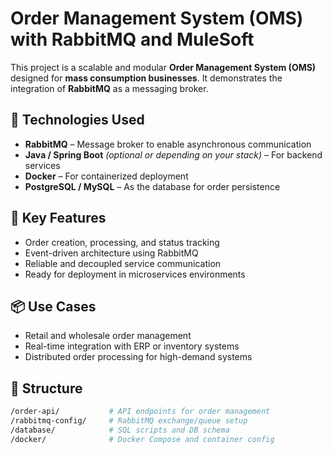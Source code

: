 # Order Management System (OMS) with RabbitMQ and MuleSoft

This project is a scalable and modular **Order Management System (OMS)** designed for **mass consumption businesses**. It demonstrates the integration of **RabbitMQ** as a messaging broker.

## 🔧 Technologies Used

- **RabbitMQ** – Message broker to enable asynchronous communication
- **Java / Spring Boot** *(optional or depending on your stack)* – For backend services
- **Docker** – For containerized deployment
- **PostgreSQL / MySQL** – As the database for order persistence

## 🚀 Key Features

- Order creation, processing, and status tracking
- Event-driven architecture using RabbitMQ
- Reliable and decoupled service communication
- Ready for deployment in microservices environments

## 📦 Use Cases

- Retail and wholesale order management
- Real-time integration with ERP or inventory systems
- Distributed order processing for high-demand systems

## 📁 Structure

```bash
/order-api/           # API endpoints for order management
/rabbitmq-config/     # RabbitMQ exchange/queue setup
/database/            # SQL scripts and DB schema
/docker/              # Docker Compose and container config
